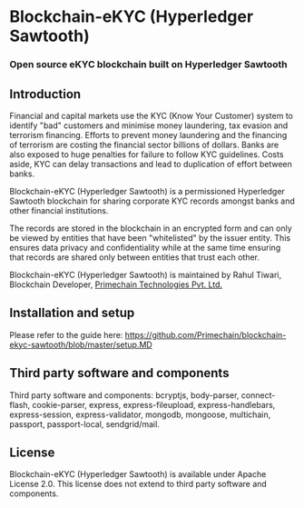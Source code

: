 # Blockchain-eKYC (Hyperledger Sawtooth)
### Open source eKYC blockchain built on Hyperledger Sawtooth

## Introduction
Financial and capital markets use the KYC (Know Your Customer) system to identify "bad" customers and minimise money laundering, tax evasion and terrorism financing. Efforts to prevent money laundering and the financing of terrorism are costing the financial sector billions of dollars. Banks are also exposed to huge penalties for failure to follow KYC guidelines. Costs aside, KYC can delay transactions and lead to duplication of effort between banks.

Blockchain-eKYC (Hyperledger Sawtooth) is a permissioned Hyperledger Sawtooth blockchain for sharing corporate KYC records amongst banks and other financial institutions. 

The records are stored in the blockchain in an encrypted form and can only be viewed by entities that have been "whitelisted" by the issuer entity. This ensures data privacy and confidentiality while at the same time ensuring that records are shared only between entities that trust each other.

Blockchain-eKYC (Hyperledger Sawtooth) is maintained by Rahul Tiwari, Blockchain Developer, [Primechain Technologies Pvt. Ltd.](http://www.primechaintech.com/)

## Installation and setup
Please refer to the guide here:
https://github.com/Primechain/blockchain-ekyc-sawtooth/blob/master/setup.MD


## Third party software and components
Third party software and components: bcryptjs, body-parser, connect-flash, cookie-parser, express, express-fileupload, express-handlebars, express-session, express-validator, mongodb, mongoose, multichain, passport, passport-local, sendgrid/mail.

## License
Blockchain-eKYC (Hyperledger Sawtooth) is available under Apache License 2.0. This license does not extend to third party software and components.

